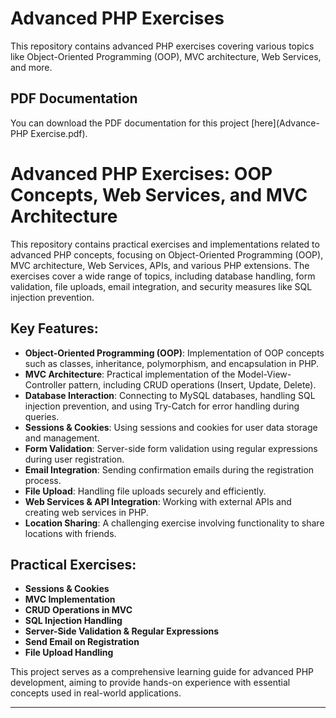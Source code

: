 # Advanced PHP Exercises

This repository contains advanced PHP exercises covering various topics like Object-Oriented Programming (OOP), MVC architecture, Web Services, and more.

## PDF Documentation

You can download the PDF documentation for this project [here](Advance-PHP Exercise.pdf).



# Advanced PHP Exercises: OOP Concepts, Web Services, and MVC Architecture

This repository contains practical exercises and implementations related to advanced PHP concepts, focusing on Object-Oriented Programming (OOP), MVC architecture, Web Services, APIs, and various PHP extensions. The exercises cover a wide range of topics, including database handling, form validation, file uploads, email integration, and security measures like SQL injection prevention.

## Key Features:

- **Object-Oriented Programming (OOP)**: Implementation of OOP concepts such as classes, inheritance, polymorphism, and encapsulation in PHP.
- **MVC Architecture**: Practical implementation of the Model-View-Controller pattern, including CRUD operations (Insert, Update, Delete).
- **Database Interaction**: Connecting to MySQL databases, handling SQL injection prevention, and using Try-Catch for error handling during queries.
- **Sessions & Cookies**: Using sessions and cookies for user data storage and management.
- **Form Validation**: Server-side form validation using regular expressions during user registration.
- **Email Integration**: Sending confirmation emails during the registration process.
- **File Upload**: Handling file uploads securely and efficiently.
- **Web Services & API Integration**: Working with external APIs and creating web services in PHP.
- **Location Sharing**: A challenging exercise involving functionality to share locations with friends.

## Practical Exercises:

- **Sessions & Cookies**
- **MVC Implementation**
- **CRUD Operations in MVC**
- **SQL Injection Handling**
- **Server-Side Validation & Regular Expressions**
- **Send Email on Registration**
- **File Upload Handling**

This project serves as a comprehensive learning guide for advanced PHP development, aiming to provide hands-on experience with essential concepts used in real-world applications.

---
